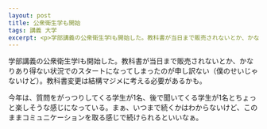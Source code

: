```yaml
---
layout: post
title: 公衆衛生学も開始
tags: 講義 大学
excerpt: <p>学部講義の公衆衛生学Ⅰも開始した。教科書が当日まで販売されないとか、かなりあり得ない状況でのスタートになってしまったのが申し訳ない（僕のせいじゃないけど）。教科書変更は結構マジメに考える必要があるかも。</p>
---
```


学部講義の公衆衛生学Ⅰも開始した。教科書が当日まで販売されないとか、かなりあり得ない状況でのスタートになってしまったのが申し訳ない（僕のせいじゃないけど）。教科書変更は結構マジメに考える必要があるかも。

今年は、質問をがっつりしてくる学生が1名、後で聞いてくる学生が1名とちょっと楽しそうな感じになっている。まぁ、いつまで続くかはわからないけど、このままコミュニケーションを取る感じで続けられるといいなぁ。
